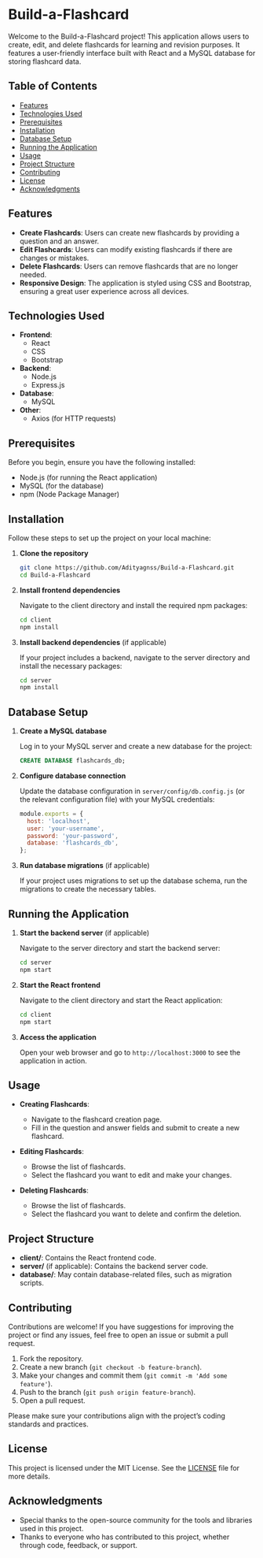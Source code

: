 # Build-a-Flashcard

Welcome to the Build-a-Flashcard project! This application allows users to create, edit, and delete flashcards for learning and revision purposes. It features a user-friendly interface built with React and a MySQL database for storing flashcard data.

## Table of Contents

- [Features](#features)
- [Technologies Used](#technologies-used)
- [Prerequisites](#prerequisites)
- [Installation](#installation)
- [Database Setup](#database-setup)
- [Running the Application](#running-the-application)
- [Usage](#usage)
- [Project Structure](#project-structure)
- [Contributing](#contributing)
- [License](#license)
- [Acknowledgments](#acknowledgments)

## Features

- **Create Flashcards**: Users can create new flashcards by providing a question and an answer.
- **Edit Flashcards**: Users can modify existing flashcards if there are changes or mistakes.
- **Delete Flashcards**: Users can remove flashcards that are no longer needed.
- **Responsive Design**: The application is styled using CSS and Bootstrap, ensuring a great user experience across all devices.

## Technologies Used

- **Frontend**:
  - React
  - CSS
  - Bootstrap
- **Backend**:
  - Node.js 
  - Express.js 
- **Database**:
  - MySQL
- **Other**:
  - Axios (for HTTP requests)

## Prerequisites

Before you begin, ensure you have the following installed:

- Node.js (for running the React application)
- MySQL (for the database)
- npm (Node Package Manager)

## Installation

Follow these steps to set up the project on your local machine:

1. **Clone the repository**

   ```bash
   git clone https://github.com/Adityagnss/Build-a-Flashcard.git
   cd Build-a-Flashcard
   ```

2. **Install frontend dependencies**

   Navigate to the client directory and install the required npm packages:

   ```bash
   cd client
   npm install
   ```

3. **Install backend dependencies** (if applicable)

   If your project includes a backend, navigate to the server directory and install the necessary packages:

   ```bash
   cd server
   npm install
   ```

## Database Setup

1. **Create a MySQL database**

   Log in to your MySQL server and create a new database for the project:

   ```sql
   CREATE DATABASE flashcards_db;
   ```

2. **Configure database connection**

   Update the database configuration in `server/config/db.config.js` (or the relevant configuration file) with your MySQL credentials:

   ```javascript
   module.exports = {
     host: 'localhost',
     user: 'your-username',
     password: 'your-password',
     database: 'flashcards_db',
   };
   ```

3. **Run database migrations** (if applicable)

   If your project uses migrations to set up the database schema, run the migrations to create the necessary tables.

## Running the Application

1. **Start the backend server** (if applicable)

   Navigate to the server directory and start the backend server:

   ```bash
   cd server
   npm start
   ```

2. **Start the React frontend**

   Navigate to the client directory and start the React application:

   ```bash
   cd client
   npm start
   ```

3. **Access the application**

   Open your web browser and go to `http://localhost:3000` to see the application in action.

## Usage

- **Creating Flashcards**:
  - Navigate to the flashcard creation page.
  - Fill in the question and answer fields and submit to create a new flashcard.

- **Editing Flashcards**:
  - Browse the list of flashcards.
  - Select the flashcard you want to edit and make your changes.

- **Deleting Flashcards**:
  - Browse the list of flashcards.
  - Select the flashcard you want to delete and confirm the deletion.

## Project Structure

- **client/**: Contains the React frontend code.
- **server/** (if applicable): Contains the backend server code.
- **database/**: May contain database-related files, such as migration scripts.

## Contributing

Contributions are welcome! If you have suggestions for improving the project or find any issues, feel free to open an issue or submit a pull request.

1. Fork the repository.
2. Create a new branch (`git checkout -b feature-branch`).
3. Make your changes and commit them (`git commit -m 'Add some feature'`).
4. Push to the branch (`git push origin feature-branch`).
5. Open a pull request.

Please make sure your contributions align with the project’s coding standards and practices.

## License

This project is licensed under the MIT License. See the [LICENSE](LICENSE) file for more details.

## Acknowledgments

- Special thanks to the open-source community for the tools and libraries used in this project.
- Thanks to everyone who has contributed to this project, whether through code, feedback, or support.

